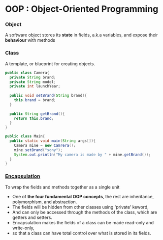 # OOP : Object-Oriented Programming

### Object
A software object stores its **state** in fields, a.k.a variables, and expose their **behaviour** with methods

### Class
A template, or blueprint for creating objects.
```java
public class Camera{
  private String brand;
  private String model;
  private int launchYear;
  
  public void setBrand(String brand){
    this.brand = brand;
  }
  
  public String getBrand(){
    return this.brand;
  }
}
```
```java
public class Main{
  public static void main(String args[]){
    Camera mine = new Camrera();
    mine.setBrand("sony");
    System.out.println("My camera is made by " + mine.getBrand());
  }
}
```
### [Encapsulation](https://www.tutorialspoint.com/java/java_encapsulation.htm)
To wrap the fields and methods together as a single unit
* One of **the four fundamental OOP concepts**, the rest are inheritance, polymorphism, and abstraction. 
* The fields will be hidden from other classes using 'private' keword, 
* And can only be accessed through the methods of the class, which are getters and setters.
* Encapsulation makes the fields of a class can be made read-only and write-only,
* so that a class can have total control over what is stored in its fields.
